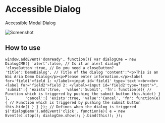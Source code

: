 Accessible Dialog
===========

Accessible Modal Dialog

![Screenshot](http://www.accessiblemootoolsdemo.iao.fraunhofer.de/Mootools_Widgets/WidgetThumbs/Dialog.png)

How to use
----------

`window.addEvent('domready', function(){
    var dialogCme = new DialogCME({
		'alert':false, // Is it an alert dialog?
		'closeButton':true, // Do you need a closeButton?
		'title':'DemoDialog', // Title of the dialog
		'content':"<p>This is an Wai Aria Demo Dialog</p><p>Please enter information.</p><label for='field1'>field 1: </label><input id='field1' type='text'><br><br><label for='field2'>field 2: </label><input id='field2'type='text'>",
		'submit':{
			'exists':true, 
			'value':'Submit',
			'fn': function(e){ // Function which is triggered by pushing the submit button
				this.hide()
			}
		},		
		'cancel':{
			'exists':true,
			'value':'Cancel',
			'fn': function(e){ // Function which is triggered by pushing the submit button
				this.hide()
			}
		}
	});
    // Defines when the dialog is triggered
    $('dialogDemo').addEvent('click', function(e){
        e = new Event(e).stop();
        dialogCme.show();
    }.bind(this));
});`